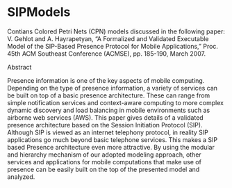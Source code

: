 # SIPModels

Contians Colored Petri Nets (CPN) models discussed in the following paper:
V. Gehlot and A. Hayrapetyan, “A Formalized and Validated Executable Model of the SIP-Based Presence Protocol for Mobile Applications,” Proc. 45th ACM Southeast Conference (ACMSE), pp. 185-190, March 2007.

Abstract

Presence information is one of the key aspects of mobile computing. Depending on the type of presence information,
a variety of services can be built on top of a basic presence architecture. These can range from simple notification
services and context-aware computing to more complex dynamic discovery and load balancing in mobile environments
such as airborne web services (AWS). This paper gives details of a validated presence architecture based on the Session
Initiation Protocol (SIP). Although SIP is viewed as an internet telephony protocol, in reality SIP applications
go much beyond basic telephone services. This makes a SIP based Presence architecture even more attractive. By using
the modular and hierarchy mechanism of our adopted modeling approach, other services and applications for mobile
computations that make use of presence can be easily built on the top of the presented model and analyzed.
